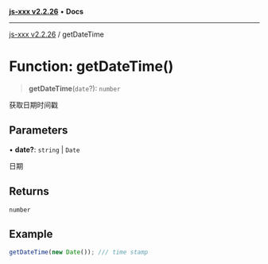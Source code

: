 [**js-xxx v2.2.26**](../README.md) • **Docs**

***

[js-xxx v2.2.26](../README.md) / getDateTime

# Function: getDateTime()

> **getDateTime**(`date`?): `number`

获取日期时间戳

## Parameters

• **date?**: `string` \| `Date`

日期

## Returns

`number`

## Example

```ts
getDateTime(new Date()); /// time stamp
```
